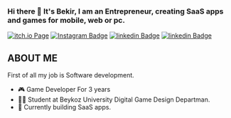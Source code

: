 ### Hi there 👋 It's Bekir, I am an Entrepreneur, creating SaaS apps and games for mobile, web or pc.

[![itch.io Page](https://img.shields.io/badge/Itch.io-bekranker-red)](https://bekranker.itch.io/)
[![Instagram Badge](https://img.shields.io/badge/Instagram-bekirrekiz-orange)](https://www.instagram.com/bekirrekiz/?hl=en)
[![linkedin Badge](https://img.shields.io/badge/L%C4%B1nkedin-Bekir%20ekiz-blue)](https://www.linkedin.com/in/bekir-ekiz-03118b229/)
[![linkedin Badge](https://img.shields.io/badge/Site-bekranker.github.io-yellowgreen)](https://bekranker.github.io/bekirekiz.github.io/)


## ABOUT ME
First of all my job is Software development.

- 🎮 Game Developer For 3 years
- 🧑‍🎓 Student at Beykoz University Digital Game Design Departman.
- 🧠 Currently building SaaS apps.
